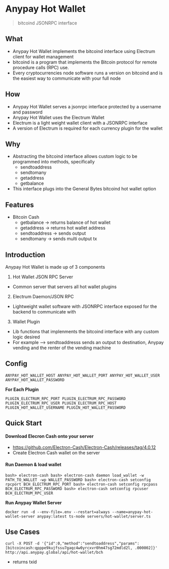 # Anypay Hot Wallet  

> bitcoind JSONRPC interface 

## What 
  - Anypay Hot Wallet implements the bitcoind interface using Electrum client for wallet management   
  - bitcoind is a program that implements the Bitcoin protocol for remote procedure calls (RPC) use. 
  - Every cryptocurrencies node software runs a version on bitcoind and is the easiest way to communicate with your full node

## How 
  - Anypay Hot Wallet serves a jsonrpc interface protected by a username and password
  - Anypay Hot Wallet uses the Electrum Wallet 
  - Electrum is a light weight wallet client with a JSONRPC interface 
  - A version of Electrum is required for each currency plugin for the wallet

## Why 
  - Abstracting the bitcoind interface allows custom logic to be programmed into methods, specifically 
    -  sendtoaddress
    -  sendtomany
    -  getaddress
    -  getbalance
  - This interface plugs into the General Bytes bitcoind hot wallet option

## Features 
 - Bitcoin Cash 
   - getbalance -> returns balance of hot wallet
   - getaddress -> returns hot wallet address
   - sendtoaddress -> sends output
   - sendtomany -> sends multi output tx

## Introduction 

Anypay Hot Wallet is made up of 3 components 

1. Hot Wallet JSON RPC Server
  - Common server that servers all hot wallet plugins 

2. Electrum Daemon/JSON RPC
  - Lightweight wallet software with JSONRPC interface exposed for the backend to communicate with 

3. Wallet Plugin 
  - Lib functions that implenments the bitcoind interface with any custom logic desired 
  - For example --> sendtoaddresss sends an output to destination, Anypay vending and the renter of the vending machine

## Config

`ANYPAY_HOT_WALLET_HOST
 ANYPAY_HOT_WALLET_PORT
 ANYPAY_HOT_WALLET_USER
 ANYPAY_HOT_WALLET_PASSWORD`

**For Each Plugin**

`PLUGIN_ELECTRUM_RPC_PORT
 PLUGIN_ELECTRUM_RPC_PASSWORD
 PLUGIN_ELECTRUM_RPC_USER
 PLUGIN_ELECTRUM_RPC_HOST
 PLUGIN_HOT_WALLET_USERNAME
 PLUGIN_HOT_WALLET_PASSWORD`

## Quick Start

#### Download Elecron Cash onto your server 
- https://github.com/Electron-Cash/Electron-Cash/releases/tag/4.0.12
- Create Electron Cash wallet on the server

#### Run Daemon & load wallet 

`bash> electron-cash
 bash> electron-cash daemon load_wallet -w PATH_TO_WALLET -wp WALLET_PASSWORD
 bash> electron-cash setconfig rpcport BCH_ELECTRUM_RPC_PORT
 bash> electron-cash setconfig rpcpass BCH_ELECTRUM_RPC_PASSWORD
 bash> electron-cash setconfig rpcuser BCH_ELECTRUM_RPC_USER`

**Run Anypay Wallet Server**


`docker run -d --env-file=.env --restart=always --name=anypay-hot-wallet-server anypay:latest ts-node servers/hot-wallet/server.ts`


## Use Cases 

`curl -X POST -d '{"id":0,"method":"sendtoaddress","params":[bitcoincash:qpppe9kujfssu7gaqc4w0yrcxvr0hm47sg72mdld2l, .000002]}' http://api.anypay.global/api/hot-wallet/bch`

 - returns txid 
